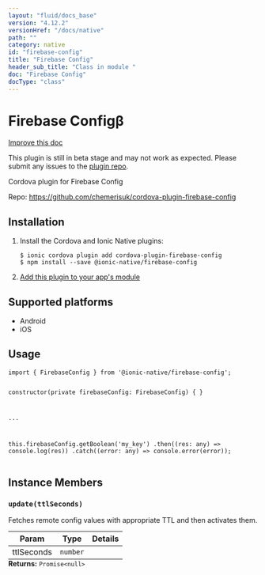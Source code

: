 ```yaml
---
layout: "fluid/docs_base"
version: "4.12.2"
versionHref: "/docs/native"
path: ""
category: native
id: "firebase-config"
title: "Firebase Config"
header_sub_title: "Class in module "
doc: "Firebase Config"
docType: "class"
---
```


<h1 class="api-title">Firebase Config<span class="beta" title="beta">&beta;</span></h1>

<a class="improve-v2-docs" href="http://github.com/ionic-team/ionic-native/edit/master/src/@ionic-native/plugins/firebase-config/index.ts#L1">
  Improve this doc
</a>




<p class="beta-notice">
  This plugin is still in beta stage and may not work as expected. Please
  submit any issues to the <a target="_blank"
  href="https://github.com/chemerisuk/cordova-plugin-firebase-config/issues">plugin repo</a>.
</p>




<p>Cordova plugin for Firebase Config</p>


<p>Repo:
  <a href="https://github.com/chemerisuk/cordova-plugin-firebase-config">
    https://github.com/chemerisuk/cordova-plugin-firebase-config
  </a>
</p>


<h2><a class="anchor" name="installation" href="#installation"></a>Installation</h2>
<ol class="installation">
  <li>Install the Cordova and Ionic Native plugins:<br>
    <pre><code class="nohighlight">$ ionic cordova plugin add cordova-plugin-firebase-config
$ npm install --save @ionic-native/firebase-config
</code></pre>
  </li>
  <li><a href="https://ionicframework.com/docs/native/#Add_Plugins_to_Your_App_Module">Add this plugin to your app's module</a></li>
</ol>



<h2><a class="anchor" name="platforms" href="#platforms"></a>Supported platforms</h2>
<ul>
  <li>Android</li><li>iOS</li>
</ul>






<h2><a class="anchor" name="usage" href="#usage"></a>Usage</h2>
<pre><code class="lang-typescript">import { FirebaseConfig } from &#39;@ionic-native/firebase-config&#39;;


constructor(private firebaseConfig: FirebaseConfig) { }

...


this.firebaseConfig.getBoolean(&#39;my_key&#39;)
  .then((res: any) =&gt; console.log(res))
  .catch((error: any) =&gt; console.error(error));
</code></pre>








<h2><a class="anchor" name="instance-members" href="#instance-members"></a>Instance Members</h2>
<h3><a class="anchor" name="update" href="#update"></a><code>update(ttlSeconds)</code></h3>




Fetches remote config values with appropriate TTL and then activates them.

<table class="table param-table" style="margin:0;">
  <thead>
  <tr>
    <th>Param</th>
    <th>Type</th>
    <th>Details</th>
  </tr>
  </thead>
  <tbody>
  <tr>
    <td>
      ttlSeconds</td>
    <td>
      <code>number</code>
    </td>
    <td>
      </td>
  </tr>
  </tbody>
</table>

<div class="return-value" markdown="1">
  <i class="icon ion-arrow-return-left"></i>
  <b>Returns:</b> <code>Promise&lt;null&gt;</code> 
</div>





